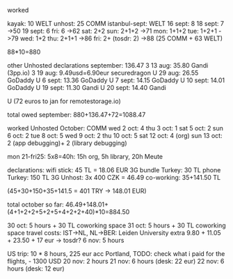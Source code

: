 worked

kayak: 10 WELT
unhost: 25 COMM
istanbul-sept: WELT
  16 sept: 8
  18 sept: 7 ->50
  19 sept: 6
fri: 6 ->62
sat: 2+2
sun: 2+1+2 ->71
mon: 1+1+2
tue: 1+2+1 ->79
wed: 1+2
thu: 2+1+1 ->86
fri: 2+ (tosdr: 2) ->88 (25 COMM + 63 WELT)

88*10=880

other Unhosted declarations september: 136.47
3 13 aug: 35.80 Gandi (3pp.io)
3 19 aug: 9.49usd=6.90eur securedragon
U 29 aug: 26.55 GoDaddy
U 6 sept: 13.36 GoDaddy
U 7 sept: 14.15 GoDaddy
U 10 sept: 14.01 GoDaddy
U 19 sept: 11.30 Gandi
U 20 sept: 14.40 Gandi

U (72 euros to jan for remotestorage.io)

total owed september: 880+136.47+72=1088.47

worked Unhosted October: COMM
wed 2 oct: 4
thu 3 oct: 1
sat 5 oct: 2
sun 6 oct: 2
tue 8 oct: 5
wed 9 oct: 2
thu 10 oct: 5
sat 12 oct: 4 (org)
sun 13 oct: 2 (app debugging)+ 2 (library debugging)

mon 21-fri25: 5x8=40h: 15h org, 5h library, 20h Meute

declarations:
wifi stick: 45 TL = 18.06 EUR
3G bundle Turkey: 30 TL
phone Turkey: 150 TL
3G Unhost: 3x 400 CZK = 46.49
co-working: 35+141.50 TL

(45+30+150+35+141.5 = 401 TRY -> 148.01 EUR)

total october so far: 46.49+148.01+(4+1+2+2+5+2+5+4+2+2+40)*10=884.50


30 oct: 5 hours + 30 TL coworking space
31 oct: 5 hours + 30 TL coworking space
travel costs: IST->NL, NL->BER: Leiden University
extra 9.80 + 11.05 + 23.50 + 17 eur -> tosdr?
6 nov: 5 hours

US trip: 10 * 8 hours, 225 eur acc Portland, TODO: check what i paid for the flights, - 1300 USD
20 nov: 2 hours
21 nov: 6 hours (desk: 22 eur)
22 nov: 6 hours (desk: 12 eur)
